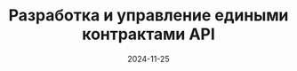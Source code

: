 ---
title: "Разработка и управление едиными контрактами API"
date: 2024-11-25
source_url: "https://habr.com/ru/articles/860960/"
---